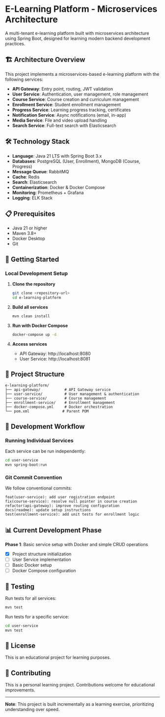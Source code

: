 # E-Learning Platform - Microservices Architecture

A multi-tenant e-learning platform built with microservices architecture using Spring Boot, designed for learning modern backend development practices.

## 🏗️ Architecture Overview

This project implements a microservices-based e-learning platform with the following services:

- **API Gateway**: Entry point, routing, JWT validation
- **User Service**: Authentication, user management, role management
- **Course Service**: Course creation and curriculum management
- **Enrollment Service**: Student enrollment management
- **Progress Service**: Learning progress tracking, certificates
- **Notification Service**: Async notifications (email, in-app)
- **Media Service**: File and video upload handling
- **Search Service**: Full-text search with Elasticsearch

## 🛠️ Technology Stack

- **Language**: Java 21 LTS with Spring Boot 3.x
- **Databases**: PostgreSQL (User, Enrollment), MongoDB (Course, Progress)
- **Message Queue**: RabbitMQ
- **Cache**: Redis
- **Search**: Elasticsearch
- **Containerization**: Docker & Docker Compose
- **Monitoring**: Prometheus + Grafana
- **Logging**: ELK Stack

## 📋 Prerequisites

- Java 21 or higher
- Maven 3.8+
- Docker Desktop
- Git

## 🚀 Getting Started

### Local Development Setup

1. **Clone the repository**

   ```bash
   git clone <repository-url>
   cd e-learning-platform
   ```

2. **Build all services**

   ```bash
   mvn clean install
   ```

3. **Run with Docker Compose**

   ```bash
   docker-compose up -d
   ```

4. **Access services**
   - API Gateway: http://localhost:8080
   - User Service: http://localhost:8081

## 📁 Project Structure

```
e-learning-platform/
├── api-gateway/           # API Gateway service
├── user-service/          # User management & authentication
├── course-service/        # Course management
├── enrollment-service/    # Enrollment management
├── docker-compose.yml     # Docker orchestration
└── pom.xml               # Parent POM
```

## 🔧 Development Workflow

### Running Individual Services

Each service can be run independently:

```bash
cd user-service
mvn spring-boot:run
```

### Git Commit Convention

We follow conventional commits:

```
feat(user-service): add user registration endpoint
fix(course-service): resolve null pointer in course creation
refactor(api-gateway): improve routing configuration
docs(readme): update setup instructions
test(enrollment-service): add unit tests for enrollment logic
```

## 📊 Current Development Phase

**Phase 1**: Basic service setup with Docker and simple CRUD operations

- [x] Project structure initialization
- [ ] User Service implementation
- [ ] Basic Docker setup
- [ ] Docker Compose configuration

## 🧪 Testing

Run tests for all services:

```bash
mvn test
```

Run tests for a specific service:

```bash
cd user-service
mvn test
```

## 📝 License

This is an educational project for learning purposes.

## 🤝 Contributing

This is a personal learning project. Contributions welcome for educational improvements.

---

**Note**: This project is built incrementally as a learning exercise, prioritizing understanding over speed.
